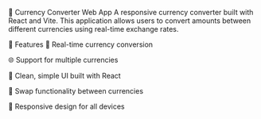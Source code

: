 💱 Currency Converter Web App
A responsive currency converter built with React and Vite. This application allows users to convert amounts between different currencies using real-time exchange rates.

🚀 Features
🔄 Real-time currency conversion

🌐 Support for multiple currencies

🎨 Clean, simple UI built with React

🔁 Swap functionality between currencies

📱 Responsive design for all devices